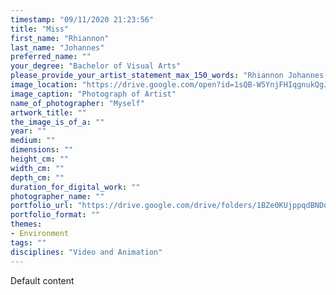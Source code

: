 ```yaml
---
timestamp: "09/11/2020 21:23:56"
title: "Miss"
first_name: "Rhiannon"
last_name: "Johannes"
preferred_name: ""
your_degree: "Bachelor of Visual Arts"
please_provide_your_artist_statement_max_150_words: "Rhiannon Johannes is a contemporary animator whose current work examines how uncanny imagery can evoke disquiet in audiences.  Emotional narratives are at the core of her work."
image_location: "https://drive.google.com/open?id=1sQB-W5YnjFHIqgnukQgJNAcQ19E2a7px"
image_caption: "Photograph of Artist"
name_of_photographer: "Myself"
artwork_title: ""
the_image_is_of_a: ""
year: ""
medium: ""
dimensions: ""
height_cm: ""
width_cm: ""
depth_cm: ""
duration_for_digital_work: ""
photographer_name: ""
portfolio_url: "https://drive.google.com/drive/folders/1BZe0KUjppqdBNDqHclZCVZeahOOOHmGh?usp=sharing"
portfolio_format: ""
themes:
- Environment
tags: ""
disciplines: "Video and Animation"
---
```


Default content